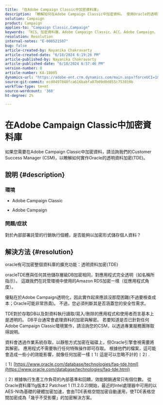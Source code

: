 ```yaml
---
title: 「在Adobe Campaign Classic中加密資料庫」
description: 「瞭解如何在Adobe Campaign Classic中加密資料。 使用Oracle的透明資料加密(TDE)。」
solution: Campaign
product: Campaign
applies-to: "Campaign Classic,Campaign"
keywords: 「KCS、加密資料庫、Adobe Campaign Classic、ACC、Adobe Campaign、常見問題集、Oracle、OracleTDE」
resolution: Resolution
internal-notes: "E-000521507"
bug: false
article-created-by: Nayanika Chakravarty
article-created-date: "6/18/2024 6:19:26 PM"
article-published-by: Nayanika Chakravarty
article-published-date: "6/18/2024 6:57:46 PM"
version-number: 8
article-number: KA-18005
dynamics-url: "https://adobe-ent.crm.dynamics.com/main.aspx?forceUCI=1&pagetype=entityrecord&etn=knowledgearticle&id=fe42b346-9f2d-ef11-840a-000d3a5b439f"
source-git-commit: ecd0497848fca616babfa07b09d0d855c753819b
workflow-type: tm+mt
source-wordcount: '360'
ht-degree: 2%

---
```


# 在Adobe Campaign Classic中加密資料庫


如果您需要在Adobe Campaign Classic中加密資料，請洽詢我們的Customer Success Manager (CSM)，以瞭解如何實作Oracle的透明資料加密(TDE)。

## 說明 {#description}


### <b>環境</b>

- Adobe Campaign Classic


- Adobe Campaign




### <b>問題/症狀</b>

對於內部部署託管的行銷執行個體，是否能夠以加密形式儲存個人資料？


## 解決方法 {#resolution}


oracle有可加密整個資料庫的擴充功能：透明資料加密(TDE)

oracleTDE應與任何其他儲存層級DB加密相同，對應用程式完全透明（如名稱所指示）。 這跟我們在託管環境中使用的Amazon RDS加密一樣（從應用程式角度）。

優點在於Adobe Campaign透明化，因此實作起來應該沒那麼困難(不過要檢查成本；Oracle可能非常昂貴)。 不過，您必須判斷其是否涵蓋您的安全性需求。

TDE對於存取DB以及對資料執行讀取/寫入/刪除的應用程式和使用者而言基本上是透明的。 DB平台通常會處理資料的加密與解密。 若要知道是否已針對任何Adobe Campaign Classic環境實作，請洽詢您的CSM，以透過專業服務團隊取得說明。

資料會透過作業系統存取，以靜態方式加密在磁碟上，但Oracle引擎會視需要將其解密。 應用程式不需要執行任何特殊操作即可存取。 根據他們的檔案，這可能會造成一些小的效能影響，就像任何加密一樣 `[` 1`]`  這是可以忽略不計的 `[` 2`]` .

`[` 1`]`  [https://www.oracle.com/database/technologies/faq-tde.html](https://www.oracle.com/database/technologies/faq-tde.html)

`[` 2`]`  根據執行生產工作負荷的內部基準和回饋，效能開銷通常只有個位數。 從Oracle資料庫11g版本2 Patchset 1 (11.2.0.2)開始，最近的Intel處理器中可用的以AES-NI為基礎的硬體加密加速，會由TDE表格空間加密自動運用，使TDE表格空間加密成為「幾乎不受影響」的加密解決方案。
